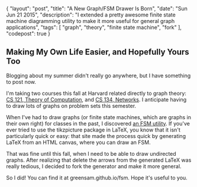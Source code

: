 {
  "layout": "post",
  "title": "A New Graph/FSM Drawer Is Born",
  "date": "Sun Jun 21 2015",
  "description": "I extended a pretty awesome finite state machine diagramming utility to make it more useful for general graph applications",
  "tags": [
    "graph", "theory", "finite state machine", "fork"
  ],
  "codepost": true
}

## Making My Own Life Easier, and Hopefully Yours Too

Blogging about my summer didn't really go anywhere, but I have something to post now.

I'm taking two courses this fall at Harvard related directly to graph theory: [CS 121, Theory of Computation](http://lewis.seas.harvard.edu/pages/computer-science-121-and-csci-e-121-introduction-theory-computation), and [CS 134, Networks](http://networksatharvard.com). I anticipate having to draw lots of graphs on problem sets this semester.

When I've had to draw graphs (or finite state machines, which are graphs in their own right) for classes in the past, I discovered [an FSM utility](http://madebyevan.com/fsm). If you've ever tried to use the tikzpicture package in LaTeX, you know that it isn't particularly quick or easy: that site made the process quick by generating LaTeX from an HTML canvas, where you can draw an FSM.

That was fine until this fall, when I need to be able to draw undirected graphs. After realizing that delete the arrows from the generated LaTeX was really tedious, I decided to fork the generator and make it more general.

So I did! You can find it at greensam.github.io/fsm. Hope it's useful to you. 


